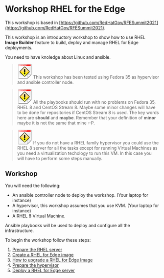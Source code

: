# Workshop RHEL for the Edge

This workshop is based in [https://github.com/RedHatGov/RFESummit2021](https://github.com/RedHatGov/RFESummit2021).

This workshop is an introductory workshop to show how to use RHEL **Image Builder** feature to build, deploy and manage RHEL for Edge deployments.

You need to have knoledge about Linux and ansible.

> ![IMPORTANT](icons/important-icon.png) This workshop has been tested using Fedora 35 as hypervisor and ansible controller node.

> ![IMPORTANT](icons/important-icon.png) All the playbooks should run with no problems on Fedora 35, RHEL 8 and CentOS Stream 8. Maybe some minor changes will have to be done for repositories if CentOS Stream 8 is used. The key words here are **should** and **maybe**. Remember that your definition of **minor** maybe it is not the same that mine :-P.

> ![IMPORTANT](icons/important-icon.png) If you do not have a RHEL family hypervisor you could use the RHEL 8 server for all the tasks except for running Virtual Machines as you need a virtualization techology to run this VM. In this case you will have to perform some steps manually.

## Workshop

You will need the following:

* An ansible controller node to deploy the workshop. (Your laptop for instance)
* A hypervisor, this workshop assumes that you use KVM. (Your laptop for instance)
* A RHEL 8 Virtual Machine.

Ansible playbooks will be used to deploy and configure all the infrastructure.

To begin the workshop follow these steps:

1. [Prepare the RHEL server](01-requirements-rhel-server.md)
2. [Create a RHEL for Edge image](02-create-image.md)
3. [How to upgrade a RHEL for Edge Image](03-image-upgrade.md)
4. [Prepare the hypervisor](04-requirements-hypervisor.md)
5. [Deploy a RHEL for Edge server](05-deploying-rhel-for-edge.md)